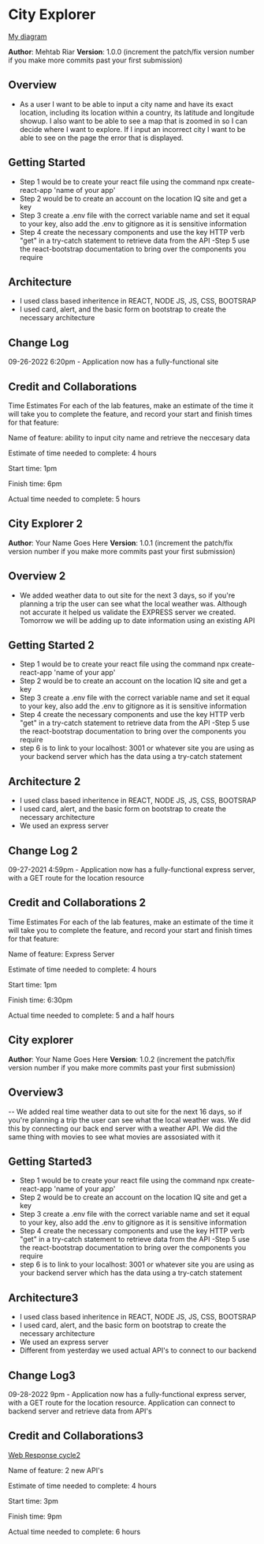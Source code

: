 # City Explorer

[My diagram](src/components/Untitled-2022-09-26-1402.png)

**Author**: Mehtab Riar
**Version**: 1.0.0 (increment the patch/fix version number if you make more commits past your first submission)

## Overview

- As a user I want to be able to input a city name and have its exact location, including its location within a country, its latitude and longitude showup. I also want to be able to see a map that is zoomed in so I can decide where I want to explore. If I input an incorrect city I want to be able to see on the page the error that is displayed.

## Getting Started

- Step 1 would be to create your react file using the command npx create-react-app 'name of your app'
- Step 2 would be to create an account on the location IQ site and get a key
- Step 3 create a .env file with the correct variable name and set it equal to your key, also add the .env to gitignore as it is sensitive information
- Step 4 create the necessary components and use the key HTTP verb "get" in a try-catch statement to retrieve data from the API
-Step 5 use the react-bootstrap documentation to bring over the components you require

## Architecture

- I used class based inheritence in REACT, NODE JS, JS, CSS, BOOTSRAP
- I used card, alert, and the basic form on bootstrap to create the necessary architecture

## Change Log

09-26-2022 6:20pm - Application now has a fully-functional site

## Credit and Collaborations

Time Estimates
For each of the lab features, make an estimate of the time it will take you to complete the feature, and record your start and finish times for that feature:

Name of feature: ability to input city name and retrieve the neccesary data

Estimate of time needed to complete: 4 hours

Start time: 1pm

Finish time: 6pm

Actual time needed to complete: 5 hours

## City Explorer 2

**Author**: Your Name Goes Here
**Version**: 1.0.1 (increment the patch/fix version number if you make more commits past your first submission)

## Overview 2

- We added weather data to out site for the next 3 days, so if you're planning a trip the user can see what the local weather was. Although not accurate it helped us validate the EXPRESS server we created. Tomorrow we will be adding up to date information using an existing API

## Getting Started 2

- Step 1 would be to create your react file using the command npx create-react-app 'name of your app'
- Step 2 would be to create an account on the location IQ site and get a key
- Step 3 create a .env file with the correct variable name and set it equal to your key, also add the .env to gitignore as it is sensitive information
- Step 4 create the necessary components and use the key HTTP verb "get" in a try-catch statement to retrieve data from the API
-Step 5 use the react-bootstrap documentation to bring over the components you require
- step 6 is to link to your localhost: 3001 or whatever site you are using as your backend server which has the data using a try-catch statement

## Architecture 2

- I used class based inheritence in REACT, NODE JS, JS, CSS, BOOTSRAP
- I used card, alert, and the basic form on bootstrap to create the necessary architecture
- We used an express server

## Change Log 2

09-27-2021 4:59pm - Application now has a fully-functional express server, with a GET route for the location resource

## Credit and Collaborations 2

Time Estimates
For each of the lab features, make an estimate of the time it will take you to complete the feature, and record your start and finish times for that feature:

Name of feature: Express Server

Estimate of time needed to complete: 4 hours

Start time: 1pm

Finish time: 6:30pm

Actual time needed to complete: 5 and a half hours 

## City explorer

**Author**: Your Name Goes Here
**Version**: 1.0.2 (increment the patch/fix version number if you make more commits past your first submission)

## Overview3

-- We added real time weather data to out site for the next 16 days, so if you're planning a trip the user can see what the local weather was. We did this by connecting our back end server with a weather API. We did the same thing with movies to see what movies are assosiated with it

## Getting Started3

- Step 1 would be to create your react file using the command npx create-react-app 'name of your app'
- Step 2 would be to create an account on the location IQ site and get a key
- Step 3 create a .env file with the correct variable name and set it equal to your key, also add the .env to gitignore as it is sensitive information
- Step 4 create the necessary components and use the key HTTP verb "get" in a try-catch statement to retrieve data from the API
-Step 5 use the react-bootstrap documentation to bring over the components you require
- step 6 is to link to your localhost: 3001 or whatever site you are using as your backend server which has the data using a try-catch statement

## Architecture3

- I used class based inheritence in REACT, NODE JS, JS, CSS, BOOTSRAP
- I used card, alert, and the basic form on bootstrap to create the necessary architecture
- We used an express server
- Different from yesterday we used actual API's to connect to our backend

## Change Log3

09-28-2022 9pm - Application now has a fully-functional express server, with a GET route for the location resource. Application can connect to backend server and retrieve data from API's

## Credit and Collaborations3

[Web Response cycle2](https://excalidraw.com/#json=vId87eKW4kvNJxkYOdxQE,PfFVOCNfRsvrumMo4NJmjQ)

Name of feature: 2 new API's

Estimate of time needed to complete: 4 hours

Start time: 3pm

Finish time: 9pm

Actual time needed to complete: 6 hours
